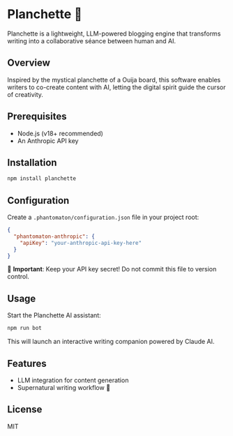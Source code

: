 # Planchette 🔮

Planchette is a lightweight, LLM-powered blogging engine that transforms writing into a collaborative séance between human and AI.

## Overview

Inspired by the mystical planchette of a Ouija board, this software enables writers to co-create content with AI, letting the digital spirit guide the cursor of creativity.

## Prerequisites

- Node.js (v18+ recommended)
- An Anthropic API key

## Installation

```bash
npm install planchette
```

## Configuration

Create a `.phantomaton/configuration.json` file in your project root:

```json
{
  "phantomaton-anthropic": {
    "apiKey": "your-anthropic-api-key-here"
  }
}
```

🚨 **Important**: Keep your API key secret! Do not commit this file to version control.

## Usage

Start the Planchette AI assistant:

```bash
npm run bot
```

This will launch an interactive writing companion powered by Claude AI.

## Features

- LLM integration for content generation
- Supernatural writing workflow 👻

## License

MIT